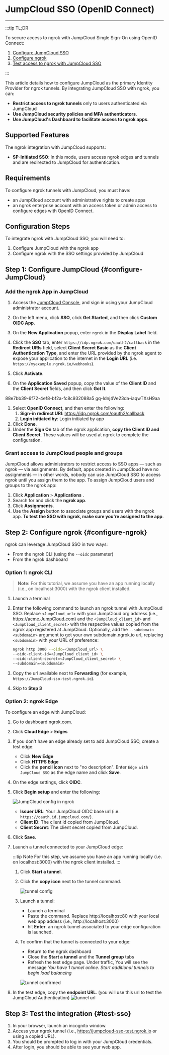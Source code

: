 # JumpCloud SSO (OpenID Connect)
------------

:::tip TL;DR

To secure access to ngrok with JumpCloud Single Sign-On using OpenID Connect:
1. [Configure JumpCloud SSO](#configure-JumpCloud)
1. [Configure ngrok](#configure-ngrok)
1. [Test access to ngrok with JumpCloud SSO](#test-sso)

:::

This article details how to configure JumpCloud as the primary Identity Provider for ngrok tunnels.
By integrating JumpCloud SSO with ngrok, you can:

- **Restrict access to ngrok tunnels** only to users authenticated via JumpCloud
- **Use JumpCloud security policies and MFA authenticators**.
- **Use JumpCloud's Dashboard to facilitate access to ngrok apps**.

## Supported Features

The ngrok integration with JumpCloud supports:

- **SP-Initiated SSO**: In this mode, users access ngrok edges and tunnels and are redirected to JumpCloud for authentication.

## Requirements

To configure ngrok tunnels with JumpCloud, you must have:

- an JumpCloud account with administrative rights to create apps
- an ngrok enterprise account with an access token or admin access to configure edges with OpenID Connect.


## Configuration Steps

To integrate ngrok with JumpCloud SSO, you will need to:

1. Configure JumpCloud with the ngrok app
1. Configure ngrok with the SSO settings provided by JumpCloud

## **Step 1**: Configure JumpCloud {#configure-JumpCloud}

### Add the ngrok App in JumpCloud

1. Access the [JumpCloud Console](https://console.jumpcloud.com/), and sign in using your JumpCloud administrator account.

1. On the left menu, click **SSO**, click **Get Started**, and then click **Custom OIDC App**.

1. On the **New Application** popup, enter `ngrok` in the **Display Label** field.

1. Click the **SSO** tab, enter `https://idp.ngrok.com/oauth2/callback` in the **Redirect URIs** field, select **Client Secret Basic** as the **Client Authentication Type**, and enter the URL provided by the ngrok agent to expose your application to the internet in the **Login URL** (i.e. `https://myexample.ngrok.io/webhooks`). 

1. Click **Activate**. 

1. On the **Application Saved** popup, copy the value of the **Client ID** and the **Client Secret** fields, and then click **Got It**.

88e7bb39-6f72-4ef8-bf2a-fc8c932088a5
gq-ldnj4Ve23da-iaqwTXsH9aa


1. Select **OpenID Connect**, and then enter the following:
    1. **Sign-in redirect URI**: https://idp.ngrok.com/oauth2/callback
    1. **Login initiated by**: Login initiated by app
1. Click **Done**. 
1. Under the **Sign On** tab of the ngrok application, **copy the Client ID and Client Secret**. These values will be used at ngrok to complete the configuration.

### Grant access to JumpCloud people and groups

JumpCloud allows administrators to restrict access to SSO apps — such as ngrok — via assignments. By default, apps created in JumpCloud have no assignments — in other words, nobody can use JumpCloud SSO to access ngrok until you assign them to the app. To assign JumpCloud users and groups to the ngrok app:

1. Click **Application** > **Applications** .
1. Search for and click the **ngrok app**.
1. Click **Assignments**.
1. Use the **Assign** button to associate groups and users with the ngrok app. **To test the SSO with ngrok, make sure you're assigned to the app**.

## **Step 2**: Configure ngrok {#configure-ngrok}

ngrok can leverage JumpCloud SSO in two ways:

- From the ngrok CLI (using the `--oidc` parameter)
- From the ngrok dashboard

### **Option 1**: ngrok CLI

> **Note:** For this tutorial, we assume you have an app running locally (i.e., on localhost:3000) with the ngrok client installed.

1. Launch a terminal
1. Enter the following command to launch an ngrok tunnel with JumpCloud SSO. Replace `<JumpCloud_url>` with your JumpCloud org address (i.e., https://acme.JumpCloud.com) and the `<JumpCloud_client_id>` and `<JumpCloud_client_secret>` with the respective values copied from the ngrok app registered at JumpCloud. Optionally, add the `--subdomain <subdomain>` argument to get your own subdomain.ngrok.io url, replacing `<subdomain>` with your URL of preference:

    ```bash
    ngrok http 3000 --oidc=<JumpCloud_url> \
    --oidc-client-id=<JumpCloud_client_id> \
    --oidc-client-secret=<JumpCloud_client_secret> \
    --subdomain=<subdomain>
    ```
1. Copy the url available next to **Forwarding** (for example, `https://JumpCloud-sso-test.ngrok.io`).

1. Skip to **Step 3**

### **Option 2**: ngrok Edge

To configure an edge with JumpCloud:

1. Go to dashboard.ngrok.com.
1. Click **Cloud Edge** > **Edges**
1. If you don't have an edge already set to add JumpCloud SSO, create a test edge:
    * Click **New Edge**
    * Click **HTTPS Edge**
    * Click the **pencil icon** next to "no description". Enter `Edge with JumpCloud SSO` as the edge name and click **Save**.
1. On the edge settings, click **OIDC**. 
1. Click **Begin setup** and enter the following:

    ![JumpCloud config in ngrok](img/jumpcloud-1.png)

    * **Issuer URL**: Your JumpCloud OIDC base url (i.e. `https://oauth.id.jumpcloud.com/`). 
    * **Client ID**: The client id copied from JumpCloud.
    * **Client Secret**: The client secret copied from JumpCloud.

1. Click **Save**.

1. Launch a tunnel connected to your JumpCloud edge:

    :::tip Note 
    For this step, we assume you have an app running locally (i.e. on localhost:3000) with the ngrok client installed.
    :::

    1. Click **Start a tunnel**.
    1. Click the **copy icon** next to the tunnel command.

        ![tunnel config](img/jumpcloud-2.png)

    1. Launch a tunnel:
        * Launch a terminal 
        * Paste the command. Replace http://localhost:80 with your local web app addess (i.e., http://localhost:3000)
        * hit **Enter**. an ngrok tunnel associated to your edge configuration is launched.
    1. To confirm that the tunnel is connected to your edge:
        * Return to the ngrok dashboard
        * Close the **Start a tunnel** and the **Tunnel group** tabs
        * Refresh the test edge page. Under traffic, You will see the message _You have 1 tunnel online. Start additional tunnels to begin load balancing_

        ![tunnel confirmed](img/jumpcloud-3.png)

1. In the test edge, copy the **endpoint URL**. (you will use this url to test the JumpCloud Authentication)
    ![tunnel url](img/jumpcloud-4.png)

## Step 3: Test the integration {#test-sso}

1. In your browser, launch an incognito window.
1. Access your ngrok tunnel (i.e., https://jumpcloud-sso-test.ngrok.io or using a copied URL).
1. You should be prompted to log in with your JumpCloud credentials.
1. After login, you should be able to see your web app.

